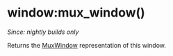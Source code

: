 # window:mux_window()

*Since: nightly builds only*

Returns the [MuxWindow](../mux-window/index.md) representation of this window.

